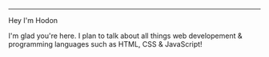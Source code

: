 ---
 Hey I'm Hodon

I'm glad you're  here. I plan to talk about all things web developement & programming languages such as HTML, CSS & JavaScript!
